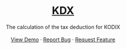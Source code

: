 <!-- PROJECT LOGO -->
<br />
<p align="center">
  <a href="https://github.com/denisraimer/tax-deduction">
    <h1 align="center">KDX</h1>
  </a>

  <p align="center">
    The calculation of the tax deduction for KODIX
    <br />
    <br />
    <a href="https://denisraymer.github.io/tax-deduction/">View Demo</a>
    ·
    <a href="https://github.com/denisraymer/tax-deduction/issues">Report Bug</a>
    ·
    <a href="https://github.com/denisraymer/tax-deduction/issues">Request Feature</a>
  </p>
</p>
